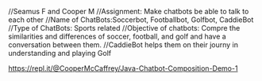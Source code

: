 //Seamus F and Cooper M 
//Assignment: Make chatbots be able to talk to each other 
//Name of ChatBots:Soccerbot, Footballbot, Golfbot, CaddieBot
//Type of ChatBots: Sports related 
//Objective of chatbots: Compre the similarities and differences of soccer, football, and golf and have a conversation between them. 
//CaddieBot helps them on their journy in understanding and playing Golf


https://repl.it/@CooperMcCaffrey/Java-Chatbot-Composition-Demo-1
